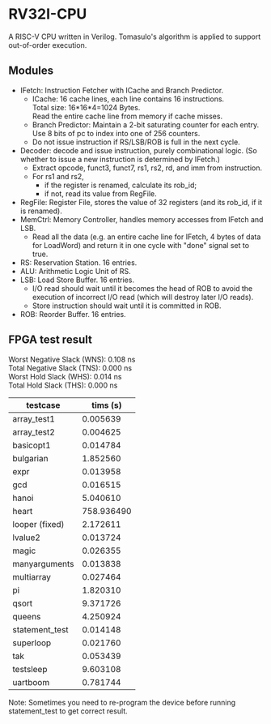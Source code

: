 # RV32I-CPU

A RISC-V CPU written in Verilog. Tomasulo's algorithm is applied to support out-of-order execution.

## Modules

- IFetch: Instruction Fetcher with ICache and Branch Predictor.
  - ICache: 16 cache lines, each line contains 16 instructions.  
    Total size: 16\*16\*4=1024 Bytes.  
    Read the entire cache line from memory if cache misses.
  - Branch Predictor: Maintain a 2-bit saturating counter for each entry.  
    Use 8 bits of pc to index into one of 256 counters.
  - Do not issue instruction if RS/LSB/ROB is full in the next cycle.
- Decoder: decode and issue instruction, purely combinational logic. (So whether to issue a new instruction is determined by IFetch.)
  - Extract opcode, funct3, funct7, rs1, rs2, rd, and imm from instruction.
  - For rs1 and rs2,
    - if the register is renamed, calculate its rob_id;
    - if not, read its value from RegFile.
- RegFile: Register File, stores the value of 32 registers (and its rob_id, if it is renamed).
- MemCtrl: Memory Controller, handles memory accesses from IFetch and LSB.
  - Read all the data (e.g. an entire cache line for IFetch, 4 bytes of data for LoadWord) and return it in one cycle with "done" signal set to true.
- RS: Reservation Station. 16 entries.
- ALU: Arithmetic Logic Unit of RS.
- LSB: Load Store Buffer. 16 entries.
  - I/O read should wait until it becomes the head of ROB to avoid the execution of incorrect I/O read (which will destroy later I/O reads).
  - Store instruction should wait until it is committed in ROB.
- ROB: Reorder Buffer. 16 entries.

## FPGA test result

Worst Negative Slack (WNS): 0.108 ns  
Total Negative Slack (TNS): 0.000 ns  
Worst Hold Slack (WHS): 0.014 ns  
Total Hold Slack (THS): 0.000 ns

| testcase       | tims (s)   |
| -------------- | ---------- |
| array_test1    | 0.005639   |
| array_test2    | 0.004625   |
| basicopt1      | 0.014784   |
| bulgarian      | 1.852560   |
| expr           | 0.013958   |
| gcd            | 0.016515   |
| hanoi          | 5.040610   |
| heart          | 758.936490 |
| looper (fixed) | 2.172611   |
| lvalue2        | 0.013724   |
| magic          | 0.026355   |
| manyarguments  | 0.013838   |
| multiarray     | 0.027464   |
| pi             | 1.820310   |
| qsort          | 9.371726   |
| queens         | 4.250924   |
| statement_test | 0.014148   |
| superloop      | 0.021760   |
| tak            | 0.053439   |
| testsleep      | 9.603108   |
| uartboom       | 0.781744   |

Note: Sometimes you need to re-program the device before running statement_test to get correct result.
